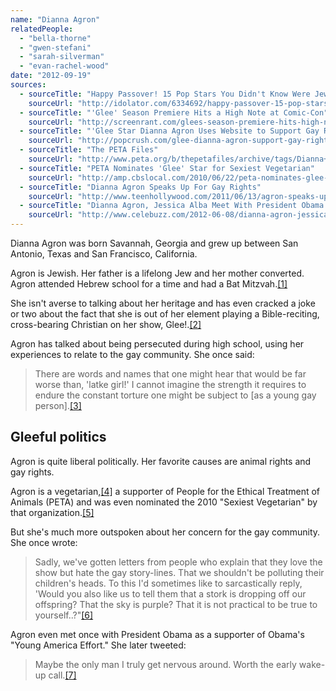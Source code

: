 ```yaml
---
name: "Dianna Agron"
relatedPeople:
  - "bella-thorne"
  - "gwen-stefani"
  - "sarah-silverman"
  - "evan-rachel-wood"
date: "2012-09-19"
sources:
  - sourceTitle: "Happy Passover! 15 Pop Stars You Didn't Know Were Jewish"
    sourceUrl: "http://idolator.com/6334692/happy-passover-15-pop-stars-you-didnt-know-were-jewish"
  - sourceTitle: "'Glee' Season Premiere Hits a High Note at Comic-Con"
    sourceUrl: "http://screenrant.com/glees-season-premiere-hits-high-note-san-diego-comic-con-kofi-19089/"
  - sourceTitle: "'Glee Star Dianna Agron Uses Website to Support Gay Rights and the Trevor Project"
    sourceUrl: "http://popcrush.com/glee-dianna-agron-support-gay-rights-the-trevor-project/"
  - sourceTitle: "The PETA Files"
    sourceUrl: "http://www.peta.org/b/thepetafiles/archive/tags/Dianna+Agron/default.aspx"
  - sourceTitle: "PETA Nominates 'Glee' Star for Sexiest Vegetarian"
    sourceUrl: "http://amp.cbslocal.com/2010/06/22/peta-nominates-glee-star-for-sexiest-vegetarian/"
  - sourceTitle: "Dianna Agron Speaks Up For Gay Rights"
    sourceUrl: "http://www.teenhollywood.com/2011/06/13/agron-speaks-up-for-gay-rights"
  - sourceTitle: "Dianna Agron, Jessica Alba Meet With President Obama in Beverly Hills"
    sourceUrl: "http://www.celebuzz.com/2012-06-08/dianna-agron-jessica-alba-meet-with-president-obama-in-beverly-hills-photo/"
---
```


Dianna Agron was born Savannah, Georgia and grew up between San Antonio, Texas and San Francisco, California.

Agron is Jewish. Her father is a lifelong Jew and her mother converted. Agron attended Hebrew school for a time and had a Bat Mitzvah.<a class="source-citation" href="http://idolator.com/6334692/happy-passover-15-pop-stars-you-didnt-know-were-jewish" title="Happy Passover! 15 Pop Stars You Didn&apos;t Know Were Jewish">[1]</a>

She isn't averse to talking about her heritage and has even cracked a joke or two about the fact that she is out of her element playing a Bible-reciting, cross-bearing Christian on her show, Glee!.<a class="source-citation" href="http://screenrant.com/glees-season-premiere-hits-high-note-san-diego-comic-con-kofi-19089/" title="&apos;Glee&apos; Season Premiere Hits a High Note at Comic-Con">[2]</a>

Agron has talked about being persecuted during high school, using her experiences to relate to the gay community. She once said:

>There are words and names that one might hear that would be far worse than, 'latke girl!' I cannot imagine the strength it requires to endure the constant torture one might be subject to [as a young gay person].<a class="source-citation" href="http://popcrush.com/glee-dianna-agron-support-gay-rights-the-trevor-project/" title="&apos;Glee Star Dianna Agron Uses Website to Support Gay Rights and the Trevor Project">[3]</a>

## 

## Gleeful politics

Agron is quite liberal politically. Her favorite causes are animal rights and gay rights.

Agron is a vegetarian,<a class="source-citation" href="http://www.peta.org/b/thepetafiles/archive/tags/Dianna+Agron/default.aspx" title="The PETA Files">[4]</a> a supporter of People for the Ethical Treatment of Animals (PETA) and was even nominated the 2010 "Sexiest Vegetarian" by that organization.<a class="source-citation" href="http://amp.cbslocal.com/2010/06/22/peta-nominates-glee-star-for-sexiest-vegetarian/" title="PETA Nominates &apos;Glee&apos; Star for Sexiest Vegetarian">[5]</a>

But she's much more outspoken about her concern for the gay community. She once wrote:

>Sadly, we've gotten letters from people who explain that they love the show but hate the gay story-lines. That we shouldn't be polluting their children's heads. To this I'd sometimes like to sarcastically reply, 'Would you also like us to tell them that a stork is dropping off our offspring? That the sky is purple? That it is not practical to be true to yourself..?"<a class="source-citation" href="http://www.teenhollywood.com/2011/06/13/agron-speaks-up-for-gay-rights" title="Dianna Agron Speaks Up For Gay Rights">[6]</a>

Agron even met once with President Obama as a supporter of Obama's "Young America Effort." She later tweeted:

>Maybe the only man I truly get nervous around. Worth the early wake-up call.<a class="source-citation" href="http://www.celebuzz.com/2012-06-08/dianna-agron-jessica-alba-meet-with-president-obama-in-beverly-hills-photo/" title="Dianna Agron, Jessica Alba Meet With President Obama in Beverly Hills">[7]</a>